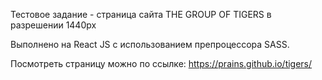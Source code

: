 Тестовое задание - страница сайта THE GROUP OF TIGERS в разрешении 1440px

Выполнено на React JS с использованием препроцессора SASS.

Посмотреть страницу можно по ссылке: https://prains.github.io/tigers/